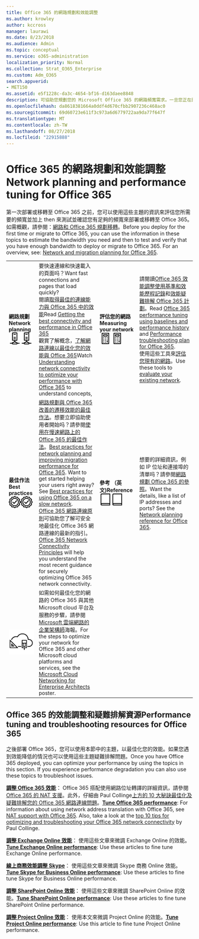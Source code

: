```yaml
---
title: Office 365 的網路規劃和效能調整
ms.author: krowley
author: kccross
manager: laurawi
ms.date: 8/23/2018
ms.audience: Admin
ms.topic: conceptual
ms.service: o365-administration
localization_priority: Normal
ms.collection: Strat_O365_Enterprise
ms.custom: Adm_O365
search.appverid:
- MET150
ms.assetid: e5f1228c-da3c-4654-bf16-d163daee8848
description: 可協助您規劃您的 Microsoft Office 365 的網路頻寬需求。一旦您正在部署，此處返回微調並疑難排解 Office 365 效能。
ms.openlocfilehash: da8618381664a0ddf4d670cfbb2907236c468ac0
ms.sourcegitcommit: 69d60723e611f3c973a6d6779722aa9da77f647f
ms.translationtype: MT
ms.contentlocale: zh-TW
ms.lasthandoff: 08/27/2018
ms.locfileid: "22915888"
---
```

# <a name="network-planning-and-performance-tuning-for-office-365"></a><span data-ttu-id="2bf01-104">Office 365 的網路規劃和效能調整</span><span class="sxs-lookup"><span data-stu-id="2bf01-104">Network planning and performance tuning for Office 365</span></span>
<span data-ttu-id="2bf01-p102">第一次部署或移轉至 Office 365 之前，您可以使用這些主題的資訊來評估您所需要的頻寬並加上 then 來測試並確認您有足夠的頻寬來部署或移轉至 Office 365。如需概觀，請參閱：[網路和 Office 365 規劃移轉](network-and-migration-planning.md)。</span><span class="sxs-lookup"><span data-stu-id="2bf01-p102">Before you deploy for the first time or migrate to Office 365, you can use the information in these topics to estimate the bandwidth you need and then to test and verify that you have enough bandwidth to deploy or migrate to Office 365. For an overview, see: [Network and migration planning for Office 365](network-and-migration-planning.md).</span></span>
  
|||||
|:-----|:-----|:-----|:-----|
|<span data-ttu-id="2bf01-107">**網路規劃**</span><span class="sxs-lookup"><span data-stu-id="2bf01-107">**Network planning**</span></span> <br/> <span data-ttu-id="2bf01-108">![工作列最右邊的網路](media/5e9dcd06-601b-4b28-88dc-f524e7548794.png)</span><span class="sxs-lookup"><span data-stu-id="2bf01-108">![Network](media/5e9dcd06-601b-4b28-88dc-f524e7548794.png)</span></span>           <br/> |<span data-ttu-id="2bf01-109">要快速連線和快速載入的頁面吗？</span><span class="sxs-lookup"><span data-stu-id="2bf01-109">Want fast connections and pages that load quickly?</span></span>  <br/> <span data-ttu-id="2bf01-110">閱讀[取得最佳的連線能力與 Office 365 中的效能](https://aka.ms/o365perfprinciples)</span><span class="sxs-lookup"><span data-stu-id="2bf01-110">Read [Getting the best connectivity and performance in Office 365](https://aka.ms/o365perfprinciples)</span></span> <br/> <span data-ttu-id="2bf01-111">觀賞了解概念，[了解網路連線以最佳化您的效能與 Office 365](https://blogs.office.com/2015/03/04/understanding-network-connectivity-optimize-performance-office-365/)</span><span class="sxs-lookup"><span data-stu-id="2bf01-111">Watch [Understanding network connectivity to optimize your performance with Office 365](https://blogs.office.com/2015/03/04/understanding-network-connectivity-optimize-performance-office-365/) to understand concepts,</span></span>  <br/> |<span data-ttu-id="2bf01-112">**評估您的網路**</span><span class="sxs-lookup"><span data-stu-id="2bf01-112">**Measuring your network**</span></span> <br/> <span data-ttu-id="2bf01-113">![[小算盤]](media/d690a132-4884-40eb-a918-526bb3dff3cc.png)</span><span class="sxs-lookup"><span data-stu-id="2bf01-113">![Calculator](media/d690a132-4884-40eb-a918-526bb3dff3cc.png)</span></span>           <br/> |<span data-ttu-id="2bf01-114">請閱讀[Office 365 效能調整使用基準和效能歷程記錄](performance-tuning-using-baselines-and-history.md)和[效能疑難排解 Office 365 計劃](performance-troubleshooting-plan.md)。</span><span class="sxs-lookup"><span data-stu-id="2bf01-114">Read [Office 365 performance tuning using baselines and performance history](performance-tuning-using-baselines-and-history.md) and [Performance troubleshooting plan for Office 365](performance-troubleshooting-plan.md).</span></span>  <br/> <span data-ttu-id="2bf01-115">使用這些工具來[評估您現有的網路](network-and-migration-planning.md#calculators)。</span><span class="sxs-lookup"><span data-stu-id="2bf01-115">Use these tools to [evaluate your existing network](network-and-migration-planning.md#calculators).</span></span>  <br/> |
|<span data-ttu-id="2bf01-116">**最佳作法**</span><span class="sxs-lookup"><span data-stu-id="2bf01-116">**Best practices**</span></span> <br/> <span data-ttu-id="2bf01-117">![最佳作法](media/2a659a5c-1007-47d3-a6c6-a19e018ab29b.png)</span><span class="sxs-lookup"><span data-stu-id="2bf01-117">![Best practices](media/2a659a5c-1007-47d3-a6c6-a19e018ab29b.png)</span></span>           <br/> |<span data-ttu-id="2bf01-p103">[網路規劃與 Office 365 改善的遷移效能的最佳作法](network-and-migration-planning.md#BestPractices)。想要立即協助使用者開始吗？請參閱[使用在慢速網路上的 Office 365 的最佳作法](https://support.office.com/article/fd16c8d2-4799-4c39-8fd7-045f06640166)。</span><span class="sxs-lookup"><span data-stu-id="2bf01-p103">[Best practices for network planning and improving migration performance for Office 365](network-and-migration-planning.md#BestPractices). Want to get started helping your users right away? See [Best practices for using Office 365 on a slow network](https://support.office.com/article/fd16c8d2-4799-4c39-8fd7-045f06640166).  </span></span><br/> <span data-ttu-id="2bf01-121">[Office 365 網路連線原則](https://aka.ms/o365networkingprinciples)可協助您了解可安全地最佳化 Office 365 網路連線的最新的指引。</span><span class="sxs-lookup"><span data-stu-id="2bf01-121">[Office 365 Network Connectivity Principles](https://aka.ms/o365networkingprinciples) will help you understand the most recent guidance for securely optimizing Office 365 network connectivity.</span></span>  <br/> |<span data-ttu-id="2bf01-122">**參考 （英文)**</span><span class="sxs-lookup"><span data-stu-id="2bf01-122">**Reference**</span></span> <br/> <span data-ttu-id="2bf01-123">![活頁簿或日誌](media/56dff3c1-f605-48d8-811f-7d13ce639ecd.png)</span><span class="sxs-lookup"><span data-stu-id="2bf01-123">![Book or Journal](media/56dff3c1-f605-48d8-811f-7d13ce639ecd.png)</span></span>           <br/> |<span data-ttu-id="2bf01-p104">想要的詳細資訊，例如 IP 位址和連接埠的清單吗？請參閱[網路規劃 Office 365 的參照](network-and-migration-planning.md#NetReference)。</span><span class="sxs-lookup"><span data-stu-id="2bf01-p104">Want the details, like a list of IP addresses and ports? See the [Network planning reference for Office 365](network-and-migration-planning.md#NetReference).  </span></span><br/> |
|![請參閱 Microsoft 雲端網路的企業架構師海報 （英文）](media/3094be9f-2407-4fa5-896d-aa66ef7b9bb9.png)           <br/> |<span data-ttu-id="2bf01-127">如需如何最佳化您的網路的 Office 365 與其他 Microsoft cloud 平台及服務的步驟，請參閱[Microsoft 雲端網路的企業架構師](https://aka.ms/cloudarchnetworking)海報。</span><span class="sxs-lookup"><span data-stu-id="2bf01-127">For the steps to optimize your network for Office 365 and other Microsoft cloud platforms and services, see the [Microsoft Cloud Networking for Enterprise Architects](https://aka.ms/cloudarchnetworking) poster.</span></span>  <br/> |
   
## <a name="performance-tuning-and-troubleshooting-resources-for-office-365"></a><span data-ttu-id="2bf01-128">Office 365 的效能調整和疑難排解資源</span><span class="sxs-lookup"><span data-stu-id="2bf01-128">Performance tuning and troubleshooting resources for Office 365</span></span>
<span data-ttu-id="2bf01-129"><a name="apptuning"> </a></span><span class="sxs-lookup"><span data-stu-id="2bf01-129"></span></span>

<span data-ttu-id="2bf01-p105">之後部署 Office 365，您可以使用本節中的主題，以最佳化您的效能。如果您遇到效能降低的情況也可以使用這些主題疑難排解問題。</span><span class="sxs-lookup"><span data-stu-id="2bf01-p105">Once you have Office 365 deployed, you can optimize your performance by using the topics in this section. If you experience performance degradation you can also use these topics to troubleshoot issues.</span></span>
  
 <span data-ttu-id="2bf01-p106">**[調整 Office 365 效能](tune-office-365-performance.md)**： Office 365 搭配使用網路位址轉譯的詳細資訊，請參閱[Office 365 的 NAT 支援](nat-support-with-office-365.md)。此外，仔細由 Paul Collinge[上方的 10 大秘訣最佳化及疑難排解您的 Office 365 網路連線問題](https://blogs.technet.com/b/onthewire/archive/2014/06/18/top-10-tips-for-optimising-amp-troubleshooting-your-office-365-network-connectivity.aspx)。</span><span class="sxs-lookup"><span data-stu-id="2bf01-p106">**[Tune Office 365 performance](tune-office-365-performance.md)**: For information about using network address translation with Office 365, see [NAT support with Office 365](nat-support-with-office-365.md). Also, take a look at the [top 10 tips for optimizing and troubleshooting your Office 365 network connectivity](https://blogs.technet.com/b/onthewire/archive/2014/06/18/top-10-tips-for-optimising-amp-troubleshooting-your-office-365-network-connectivity.aspx) by Paul Collinge.</span></span> 
  
 <span data-ttu-id="2bf01-134">**[調整 Exchange Online 效能](tune-exchange-online-performance.md)**： 使用這些文章來微調 Exchange Online 的效能。</span><span class="sxs-lookup"><span data-stu-id="2bf01-134">**[Tune Exchange Online performance](tune-exchange-online-performance.md)**: Use these articles to fine tune Exchange Online performance.</span></span> 
  
 <span data-ttu-id="2bf01-135">**[線上商務效能調整 Skype](tune-skype-for-business-online-performance.md)**： 使用這些文章來微調 Skype 商務 Online 效能。</span><span class="sxs-lookup"><span data-stu-id="2bf01-135">**[Tune Skype for Business Online performance](tune-skype-for-business-online-performance.md)**: Use these articles to fine tune Skype for Business Online performance.</span></span> 
  
 <span data-ttu-id="2bf01-136">**[調整 SharePoint Online 效能](tune-sharepoint-online-performance.md)**： 使用這些文章來微調 SharePoint Online 的效能。</span><span class="sxs-lookup"><span data-stu-id="2bf01-136">**[Tune SharePoint Online performance](tune-sharepoint-online-performance.md)**: Use these articles to fine tune SharePoint Online performance.</span></span> 
  
 <span data-ttu-id="2bf01-137">**[調整 Project Online 效能](https://support.office.com/article/12ba0ebd-c616-42e5-b9b6-cad570e8409c)**： 使用本文來微調 Project Online 的效能。</span><span class="sxs-lookup"><span data-stu-id="2bf01-137">**[Tune Project Online performance](https://support.office.com/article/12ba0ebd-c616-42e5-b9b6-cad570e8409c)**: Use this article to fine tune Project Online performance.</span></span> 
  

